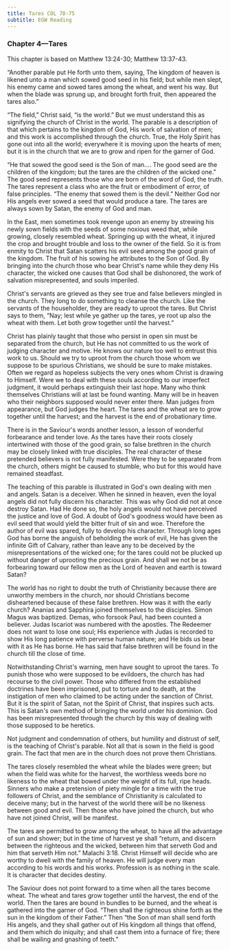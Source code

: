 ```yaml
---
title: Tares COL 70-75
subtitle: EGW Reading
---
```


### Chapter 4—Tares

This chapter is based on Matthew 13:24-30; Matthew 13:37-43.

“Another parable put He forth unto them, saying, The kingdom of heaven is likened unto a man which sowed good seed in his field; but while men slept, his enemy came and sowed tares among the wheat, and went his way. But when the blade was sprung up, and brought forth fruit, then appeared the tares also.”

“The field,” Christ said, “is the world.” But we must understand this as signifying the church of Christ in the world. The parable is a description of that which pertains to the kingdom of God, His work of salvation of men; and this work is accomplished through the church. True, the Holy Spirit has gone out into all the world; everywhere it is moving upon the hearts of men; but it is in the church that we are to grow and ripen for the garner of God.

“He that sowed the good seed is the Son of man.... The good seed are the children of the kingdom; but the tares are the children of the wicked one.” The good seed represents those who are born of the word of God, the truth. The tares represent a class who are the fruit or embodiment of error, of false principles. “The enemy that sowed them is the devil.” Neither God nor His angels ever sowed a seed that would produce a tare. The tares are always sown by Satan, the enemy of God and man.

In the East, men sometimes took revenge upon an enemy by strewing his newly sown fields with the seeds of some noxious weed that, while growing, closely resembled wheat. Springing up with the wheat, it injured the crop and brought trouble and loss to the owner of the field. So it is from enmity to Christ that Satan scatters his evil seed among the good grain of the kingdom. The fruit of his sowing he attributes to the Son of God. By bringing into the church those who bear Christ's name while they deny His character, the wicked one causes that God shall be dishonored, the work of salvation misrepresented, and souls imperiled.

Christ's servants are grieved as they see true and false believers mingled in the church. They long to do something to cleanse the church. Like the servants of the householder, they are ready to uproot the tares. But Christ says to them, “Nay; lest while ye gather up the tares, ye root up also the wheat with them. Let both grow together until the harvest.”

Christ has plainly taught that those who persist in open sin must be separated from the church, but He has not committed to us the work of judging character and motive. He knows our nature too well to entrust this work to us. Should we try to uproot from the church those whom we suppose to be spurious Christians, we should be sure to make mistakes. Often we regard as hopeless subjects the very ones whom Christ is drawing to Himself. Were we to deal with these souls according to our imperfect judgment, it would perhaps extinguish their last hope. Many who think themselves Christians will at last be found wanting. Many will be in heaven who their neighbors supposed would never enter there. Man judges from appearance, but God judges the heart. The tares and the wheat are to grow together until the harvest; and the harvest is the end of probationary time.

There is in the Saviour's words another lesson, a lesson of wonderful forbearance and tender love. As the tares have their roots closely intertwined with those of the good grain, so false brethren in the church may be closely linked with true disciples. The real character of these pretended believers is not fully manifested. Were they to be separated from the church, others might be caused to stumble, who but for this would have remained steadfast.

The teaching of this parable is illustrated in God's own dealing with men and angels. Satan is a deceiver. When he sinned in heaven, even the loyal angels did not fully discern his character. This was why God did not at once destroy Satan. Had He done so, the holy angels would not have perceived the justice and love of God. A doubt of God's goodness would have been as evil seed that would yield the bitter fruit of sin and woe. Therefore the author of evil was spared, fully to develop his character. Through long ages God has borne the anguish of beholding the work of evil, He has given the infinite Gift of Calvary, rather than leave any to be deceived by the misrepresentations of the wicked one; for the tares could not be plucked up without danger of uprooting the precious grain. And shall we not be as forbearing toward our fellow men as the Lord of heaven and earth is toward Satan?

The world has no right to doubt the truth of Christianity because there are unworthy members in the church, nor should Christians become disheartened because of these false brethren. How was it with the early church? Ananias and Sapphira joined themselves to the disciples. Simon Magus was baptized. Demas, who forsook Paul, had been counted a believer. Judas Iscariot was numbered with the apostles. The Redeemer does not want to lose one soul; His experience with Judas is recorded to show His long patience with perverse human nature; and He bids us bear with it as He has borne. He has said that false brethren will be found in the church till the close of time.

Notwithstanding Christ's warning, men have sought to uproot the tares. To punish those who were supposed to be evildoers, the church has had recourse to the civil power. Those who differed from the established doctrines have been imprisoned, put to torture and to death, at the instigation of men who claimed to be acting under the sanction of Christ. But it is the spirit of Satan, not the Spirit of Christ, that inspires such acts. This is Satan's own method of bringing the world under his dominion. God has been misrepresented through the church by this way of dealing with those supposed to be heretics.

Not judgment and condemnation of others, but humility and distrust of self, is the teaching of Christ's parable. Not all that is sown in the field is good grain. The fact that men are in the church does not prove them Christians.

The tares closely resembled the wheat while the blades were green; but when the field was white for the harvest, the worthless weeds bore no likeness to the wheat that bowed under the weight of its full, ripe heads. Sinners who make a pretension of piety mingle for a time with the true followers of Christ, and the semblance of Christianity is calculated to deceive many; but in the harvest of the world there will be no likeness between good and evil. Then those who have joined the church, but who have not joined Christ, will be manifest.

The tares are permitted to grow among the wheat, to have all the advantage of sun and shower; but in the time of harvest ye shall “return, and discern between the righteous and the wicked, between him that serveth God and him that serveth Him not.” Malachi 3:18. Christ Himself will decide who are worthy to dwell with the family of heaven. He will judge every man according to his words and his works. Profession is as nothing in the scale. It is character that decides destiny.

The Saviour does not point forward to a time when all the tares become wheat. The wheat and tares grow together until the harvest, the end of the world. Then the tares are bound in bundles to be burned, and the wheat is gathered into the garner of God. “Then shall the righteous shine forth as the sun in the kingdom of their Father.” Then “the Son of man shall send forth His angels, and they shall gather out of His kingdom all things that offend, and them which do iniquity; and shall cast them into a furnace of fire; there shall be wailing and gnashing of teeth.”